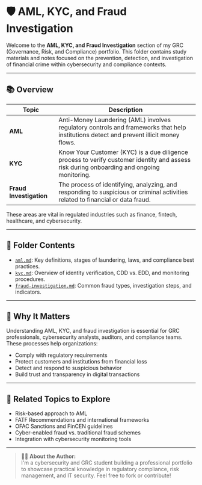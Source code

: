# 🛡️ AML, KYC, and Fraud Investigation

Welcome to the **AML, KYC, and Fraud Investigation** section of my GRC (Governance, Risk, and Compliance) portfolio. This folder contains study materials and notes focused on the prevention, detection, and investigation of financial crime within cybersecurity and compliance contexts.

---

## 📚 Overview

| Topic | Description |
|-------|-------------|
| **AML** | Anti-Money Laundering (AML) involves regulatory controls and frameworks that help institutions detect and prevent illicit money flows. |
| **KYC** | Know Your Customer (KYC) is a due diligence process to verify customer identity and assess risk during onboarding and ongoing monitoring. |
| **Fraud Investigation** | The process of identifying, analyzing, and responding to suspicious or criminal activities related to financial or data fraud. |

These areas are vital in regulated industries such as finance, fintech, healthcare, and cybersecurity.

---

## 📁 Folder Contents

- [`aml.md`](./aml.md): Key definitions, stages of laundering, laws, and compliance best practices.
- [`kyc.md`](./kyc.md): Overview of identity verification, CDD vs. EDD, and monitoring procedures.
- [`fraud-investigation.md`](./fraud-investigation.md): Common fraud types, investigation steps, and indicators.

---

## 🧭 Why It Matters

Understanding AML, KYC, and fraud investigation is essential for GRC professionals, cybersecurity analysts, auditors, and compliance teams. These processes help organizations:

- Comply with regulatory requirements
- Protect customers and institutions from financial loss
- Detect and respond to suspicious behavior
- Build trust and transparency in digital transactions

---

## 📌 Related Topics to Explore

- Risk-based approach to AML
- FATF Recommendations and international frameworks
- OFAC Sanctions and FinCEN guidelines
- Cyber-enabled fraud vs. traditional fraud schemes
- Integration with cybersecurity monitoring tools

---

> 🧑‍💻 **About the Author:**  
> I'm a cybersecurity and GRC student building a professional portfolio to showcase practical knowledge in regulatory compliance, risk management, and IT security. Feel free to fork or contribute!

